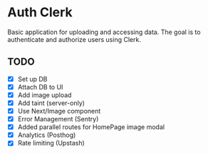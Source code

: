 # Auth Clerk

Basic application for uploading and accessing data. The goal is to authenticate and authorize users using Clerk.

## TODO

- [x] Set up DB
- [x] Attach DB to UI
- [x] Add image upload
- [x] Add taint (server-only)
- [x] Use Next/Image component
- [x] Error Management (Sentry)
- [x] Added parallel routes for HomePage image modal
- [x] Analytics (Posthog)
- [x] Rate limiting (Upstash)
